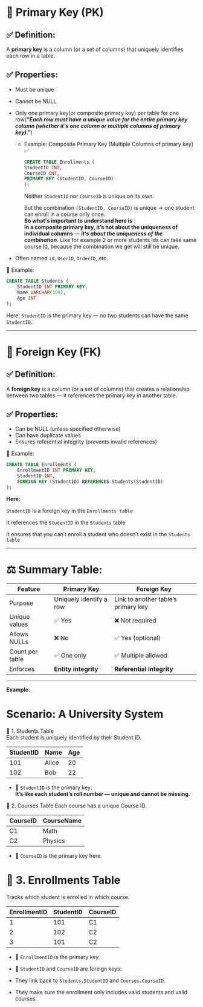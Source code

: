 # 🔑 Primary Key (PK)
## ✅ Definition:
A **primary key** is a column (or a set of columns) that uniquely identifies each row in a table.

## ✅ Properties:
- Must be unique
- Cannot be NULL
- Only one primary key(or composite primary key) per table for one row(***"Each row must have a unique value for the entire primary key column (whether it's one column or multiple columns of primary key)."***)
    - Example: 
      Composite Primary Key (Multiple Columns of primary key) ✅
        ```sql
        CREATE TABLE Enrollments (
        StudentID INT,
        CourseID INT,
        PRIMARY KEY (StudentID, CourseID)
        );
        ```
        Neither `StudentID` nor `CourseID` is unique on its own.

      But the combination `(StudentID, CourseID)` is unique → one student can 
      enroll in a course only once.\
       **So what's important to understand here is** :\
        **In a composite primary key, it’s not about the uniqueness of
        individual columns** — ***it’s about the uniqueness of the combination.*** Like for example 2 or more students Ids can take same course Id, because the combination we get will still be unique.
  
- Often named `id`, `UserID`, `OrderID`, etc.


📌 Example:
```sql
CREATE TABLE Students (
    StudentID INT PRIMARY KEY,
    Name VARCHAR(100),
    Age INT
);
```

Here, `StudentID` is the primary key — no two students can have the same `StudentID`.

----

# 🔗 Foreign Key (FK)
## ✅ Definition:

A **foreign key** is a column (or a set of columns) that creates a relationship between two tables — it references the primary key in another table.

## ✅ Properties:
- Can be NULL (unless specified otherwise)
- Can have duplicate values
- Ensures referential integrity (prevents invalid references)

📌 Example:
```sql
CREATE TABLE Enrollments (
    EnrollmentID INT PRIMARY KEY,
    StudentID INT,
    FOREIGN KEY (StudentID) REFERENCES Students(StudentID)
);
```

**Here:**

`StudentID` is a foreign key in the `Enrollments table`

It references the `StudentID` in the `Students` table

It ensures that you can’t enroll a student who doesn’t exist in the `Students table`



----


# ⚖️ Summary Table:

| Feature         | Primary Key             | Foreign Key                         |
| --------------- | ----------------------- | ----------------------------------- |
| Purpose         | Uniquely identify a row | Link to another table’s primary key |
| Unique values   | ✅ Yes                   | ❌ Not required                      |
| Allows NULLs    | ❌ No                    | ✅ Yes (optional)                    |
| Count per table | ✅ One only              | ✅ Multiple allowed                  |
| Enforces        | **Entity integrity**    | **Referential integrity**           |


----

**Example**: 

# Scenario: A University System

🏫 1. Students Table\
Each student is uniquely identified by their Student ID.

| StudentID | Name  | Age |
| --------- | ----- | --- |
| 101       | Alice | 20  |
| 102       | Bob   | 22  |


- 🔑 `StudentID` is the primary key:\
**It’s like each student’s roll number — unique and cannot be missing.**

📘 2. Courses Table
Each course has a unique Course ID.

| CourseID | CourseName |
| -------- | ---------- |
| C1       | Math       |
| C2       | Physics    |

- 🔑 `CourseID` is the primary key here.

# 📝 3. Enrollments Table
Tracks which student is enrolled in which course.

| EnrollmentID | StudentID | CourseID |
| ------------ | --------- | -------- |
| 1            | 101       | C1       |
| 2            | 102       | C2       |
| 3            | 101       | C2       |


- 🔑 `EnrollmentID` is the primary key.

- 🔗 `StudentID` and `CourseID` are foreign keys:

- They link back to `Students.StudentID` and `Courses.CourseID`.

- They make sure the enrollment only includes valid students and valid courses.